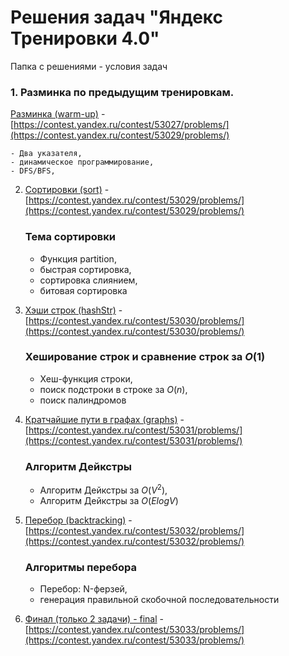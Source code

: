 # Решения задач "Яндекс Тренировки 4.0"

Папка с решениями - условия задач

### 1. Разминка по предыдущим тренировкам.

[Разминка (warm-up)](https://github.com/AparinAA/yandex-algo-train4/tree/master/warm-up) - [https://contest.yandex.ru/contest/53027/problems/](https://contest.yandex.ru/contest/53029/problems/)

    - Два указателя,
    - динамическое программирование,
    - DFS/BFS,

2. [Сортировки (sort)](https://github.com/AparinAA/yandex-algo-train4/tree/master/sort) - [https://contest.yandex.ru/contest/53029/problems/](https://contest.yandex.ru/contest/53029/problems/)

    ### Тема сортировки

    - Функция partition,
    - быстрая сортировка,
    - сортировка слиянием,
    - битовая сортировка

3. [Хэши строк (hashStr)](https://github.com/AparinAA/yandex-algo-train4/tree/master/hashStr) - [https://contest.yandex.ru/contest/53030/problems/](https://contest.yandex.ru/contest/53030/problems/)

    ### Хеширование строк и сравнение строк за $O(1)$

    - Хеш-функция строки,
    - поиск подстроки в строке за $O(n)$,
    - поиск палиндромов

4. [Кратчайшие пути в графах (graphs)](https://github.com/AparinAA/yandex-algo-train4/tree/master/graphs) - [https://contest.yandex.ru/contest/53031/problems/](https://contest.yandex.ru/contest/53031/problems/)

    ### Алгоритм Дейкстры

    - Алгоритм Дейкстры за $O(V^2)$,
    - Алгоритм Дейкстры за $O(ElogV)$

5. [Перебор (backtracking)](https://github.com/AparinAA/yandex-algo-train4/tree/master/backtracking) - [https://contest.yandex.ru/contest/53032/problems/](https://contest.yandex.ru/contest/53032/problems/)

    ### Алгоритмы перебора

    - Перебор: N-ферзей,
    - генерация правильной скобочной последовательности

6. [Финал (только 2 задачи) - final](https://github.com/AparinAA/yandex-algo-train4/tree/master/final) - [https://contest.yandex.ru/contest/53033/problems/](https://contest.yandex.ru/contest/53033/problems/)
